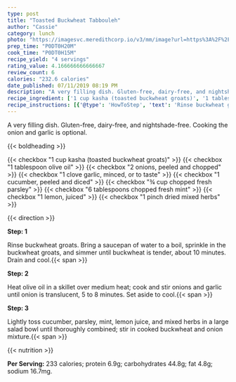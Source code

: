 ```yaml
---
type: post
title: "Toasted Buckwheat Tabbouleh"
author: "Cassie"
category: lunch
photo: "https://imagesvc.meredithcorp.io/v3/mm/image?url=https%3A%2F%2Fimages.media-allrecipes.com%2Fuserphotos%2F2350996.jpg"
prep_time: "P0DT0H20M"
cook_time: "P0DT0H15M"
recipe_yield: "4 servings"
rating_value: 4.166666666666667
review_count: 6
calories: "232.6 calories"
date_published: 07/11/2019 08:19 PM
description: "A very filling dish. Gluten-free, dairy-free, and nightshade-free. Cooking the onion and garlic is optional."
recipe_ingredient: ['1 cup kasha (toasted buckwheat groats)', '1 tablespoon olive oil', '2 onions, peeled and chopped', '1 clove garlic, minced, or to taste', '1 cucumber, peeled and diced', '¾ cup chopped fresh parsley', '6 tablespoons chopped fresh mint', '1 lemon, juiced', '1 pinch dried mixed herbs']
recipe_instructions: [{'@type': 'HowToStep', 'text': 'Rinse buckwheat groats. Bring a saucepan of water to a boil, sprinkle in the buckwheat groats, and simmer until buckwheat is tender, about 10 minutes. Drain and cool.\n'}, {'@type': 'HowToStep', 'text': 'Heat olive oil in a skillet over medium heat; cook and stir onions and garlic until onion is translucent, 5 to 8 minutes. Set aside to cool.\n'}, {'@type': 'HowToStep', 'text': 'Lightly toss cucumber, parsley, mint, lemon juice, and mixed herbs in a large salad bowl until thoroughly combined; stir in cooked buckwheat and onion mixture.\n'}]
---
```


A very filling dish. Gluten-free, dairy-free, and nightshade-free. Cooking the onion and garlic is optional. 

{{< boldheading >}}

{{< checkbox "1 cup kasha (toasted buckwheat groats)" >}}
{{< checkbox "1 tablespoon olive oil" >}}
{{< checkbox "2  onions, peeled and chopped" >}}
{{< checkbox "1 clove garlic, minced, or to taste" >}}
{{< checkbox "1  cucumber, peeled and diced" >}}
{{< checkbox "¾ cup chopped fresh parsley" >}}
{{< checkbox "6 tablespoons chopped fresh mint" >}}
{{< checkbox "1  lemon, juiced" >}}
{{< checkbox "1 pinch dried mixed herbs" >}}


{{< direction >}}

**Step: 1**

Rinse buckwheat groats. Bring a saucepan of water to a boil, sprinkle in the buckwheat groats, and simmer until buckwheat is tender, about 10 minutes. Drain and cool.{{< span >}}

**Step: 2**

Heat olive oil in a skillet over medium heat; cook and stir onions and garlic until onion is translucent, 5 to 8 minutes. Set aside to cool.{{< span >}}

**Step: 3**

Lightly toss cucumber, parsley, mint, lemon juice, and mixed herbs in a large salad bowl until thoroughly combined; stir in cooked buckwheat and onion mixture.{{< span >}}

{{< nutrition >}}

**Per Serving:** 233 calories; protein 6.9g; carbohydrates 44.8g; fat 4.8g; sodium 16.7mg.